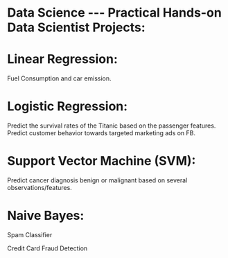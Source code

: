 # Data Science --- Practical Hands-on Data Scientist Projects:

# Linear Regression:
Fuel Consumption and car emission. 

# Logistic Regression:
Predict the survival rates of the Titanic based on the passenger features.
Predict customer behavior towards targeted marketing ads on FB.

# Support Vector Machine (SVM):
Predict cancer diagnosis benign or malignant based on several observations/features.

# Naive Bayes: 
Spam Classifier 

Credit Card Fraud Detection


